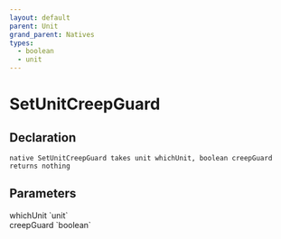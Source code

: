 ```yaml
---
layout: default
parent: Unit
grand_parent: Natives
types:
  - boolean
  - unit
---
```


# SetUnitCreepGuard

## Declaration

```
native SetUnitCreepGuard takes unit whichUnit, boolean creepGuard returns nothing
```

## Parameters
<dl>
  <dt>whichUnit `unit`</dt>
  <dd></dd>

  <dt>creepGuard `boolean`</dt>
  <dd></dd>
</dl>